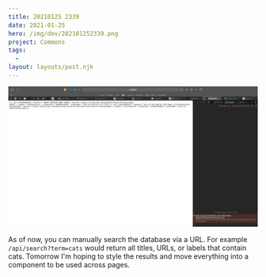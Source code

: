 ```yaml
---
title: 20210125 2339
date: 2021-01-25
hero: /img/dev/202101252339.png
project: Commons
tags:
  -
layout: layouts/post.njk
---
```


![WIP image for 202101252339](/img/dev/202101252339.png)

As of now, you can manually search the database via a URL. For example `/api/search?term=cats` would return all titles, URLs, or labels that contain cats. Tomorrow I'm hoping to style the results and move everything into a component to be used across pages.
